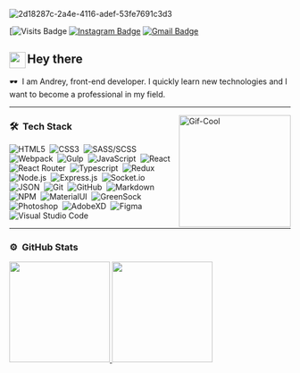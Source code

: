 ![2d18287c-2a4e-4116-adef-53fe7691c3d3](https://user-images.githubusercontent.com/88329634/230681442-c0b96f48-39af-43cf-bf7b-0ae756c20b7e.jpg)

[![Visits Badge](https://github.com/zainah7)
[![Instagram Badge](https://img.shields.io/badge/Instagram-Profile-da4763?style=flat&logo=instagram&logoColor=white)](https://www.instagram.com/_zozo7_/)
[![Gmail Badge](https://img.shields.io/badge/Gmail-ea4335?style=flat&logo=Gmail&logoColor=white)](mailto:andriinkn@gmail.com)

## <img src="https://media.giphy.com/media/hvRJCLFzcasrR4ia7z/giphy.gif" width="29px" align="left">Hey there

:dark_sunglasses: &nbsp;I am Andrey, front-end developer.
I quickly learn new technologies and I want to become a professional in my field.

---

<img src="./assets/cool.gif" width="200" align="right" alt="Gif-Cool">

### :hammer_and_wrench: &nbsp;Tech Stack

![HTML5](https://img.shields.io/badge/HTML5-483D8B?style=flat-square&logo=html5)&nbsp;
![CSS3](https://img.shields.io/badge/CSS3-483D8B?style=flat-square&logo=css3)&nbsp;
![SASS/SCSS](https://img.shields.io/badge/SASS/SCSS-483D8B?style=flat-square&logo=sass)&nbsp;
![Webpack](https://img.shields.io/badge/Webpack-483D8B?style=flat-square&logo=webpack)&nbsp;
![Gulp](https://img.shields.io/badge/Gulp-483D8B?style=flat-square&logo=gulp)&nbsp;
![JavaScript](https://img.shields.io/badge/JavaScript-483D8B?style=flat-square&logo=javascript)&nbsp;
![React](https://img.shields.io/badge/React-483D8B?style=flat-square&logo=react)&nbsp;
![React Router](https://img.shields.io/badge/React%20Router-483D8B?style=flat-square&logo=react%20router)&nbsp;
![Typescript](https://img.shields.io/badge/Typescript-483D8B?style=flat-square&logo=typescript)&nbsp;
![Redux](https://img.shields.io/badge/Redux-483D8B?style=flat-square&logo=redux)&nbsp;
![Node.js](https://img.shields.io/badge/Node.js-483D8B?style=flat-square&logo=node.js)&nbsp;
![Express.js](https://img.shields.io/badge/Express.js-483D8B?style=flat-square&logo=express)&nbsp;
![Socket.io](https://img.shields.io/badge/Socket.io-483D8B?style=flat-square&logo=socket.io)&nbsp;
![JSON](https://img.shields.io/badge/JSON-483D8B?style=flat-square&logo=json)&nbsp;
![Git](https://img.shields.io/badge/Git-483D8B?style=flat-square&logo=git)&nbsp;
![GitHub](https://img.shields.io/badge/GitHub-483D8B?style=flat-square&logo=github)&nbsp;
![Markdown](https://img.shields.io/badge/Markdown-483D8B?style=flat-square&logo=markdown)&nbsp;
![NPM](https://img.shields.io/badge/NPM-483D8B?style=flat-square&logo=npm)&nbsp;
![MaterialUI](https://img.shields.io/badge/MaterialUI-483D8B?style=flat-square&logo=material-ui)&nbsp;
![GreenSock](https://img.shields.io/badge/GreenSock-483D8B?style=flat-square&logo=greensock)&nbsp;
![Photoshop](https://img.shields.io/badge/Photoshop-483D8B?style=flat-square&logo=adobe%20photoshop)&nbsp;
![AdobeXD](https://img.shields.io/badge/AdobeXD-483D8B?style=flat-square&logo=adobexd)&nbsp;
![Figma](https://img.shields.io/badge/Figma-483D8B?style=flat-square&logo=figma)&nbsp;
![Visual Studio Code](https://img.shields.io/badge/Visual%20Studio%20Code-483D8B?style=flat-square&logo=Visual%20Studio%20Code)

---

### :gear: &nbsp;GitHub Stats

<p align="left">
  <a href="https://github.com/androfficial">
    <img height="180em" src="https://github-readme-stats.vercel.app/api?username=androfficial&show_icons=true&theme=aura_dark"/>
    <img height="180em" src="https://github-readme-stats.vercel.app/api/top-langs/?username=androfficial&layout=compact&theme=aura_dark"/>
  </a>
</p>
